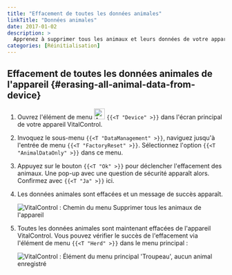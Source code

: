 ```yaml
---
title: "Effacement de toutes les données animales"
linkTitle: "Données animales"
date: 2017-01-02
description: >
  Apprenez à supprimer tous les animaux et leurs données de votre appareil VitalControl.
categories: [Réinitialisation]
---
```

## Effacement de toutes les données animales de l'appareil {#erasing-all-animal-data-from-device}

1. Ouvrez l'élément de menu <img src="/icons/device.svg" width="25" align="bottom" alt="Appareil" /> `{{<T "Device" >}}` dans l'écran principal de votre appareil VitalControl.

1. Invoquez le sous-menu `{{<T "DataManagement" >}}`, naviguez jusqu'à l'entrée de menu `{{<T "FactoryReset" >}}`. Sélectionnez l'option `{{<T "AnimalDataOnly" >}}` dans ce menu.

1. Appuyez sur le bouton `{{<T "Ok" >}}` pour déclencher l'effacement des animaux. Une pop-up avec une question de sécurité apparaît alors. Confirmez avec `{{<T "Ja" >}}` ici.

1. Les données animales sont effacées et un message de succès apparaît.

   ![VitalControl : Chemin du menu Supprimer tous les animaux de l'appareil](../images/eraseanimals.png "Supprimer tous les animaux")

1. Toutes les données animales sont maintenant effacées de l'appareil VitalControl. Vous pouvez vérifier le succès de l'effacement via l'élément de menu `{{<T "Herd" >}}` dans le menu principal :

   ![VitalControl : Élément du menu principal 'Troupeau', aucun animal enregistré](../images/no-animals.png "Aucun animal enregistré")

